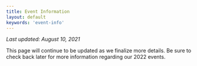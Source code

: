 ```yaml
---
title: Event Information
layout: default
keywords: 'event-info'
---
```


*Last updated: August 10, 2021*

This page will continue to be updated as we finalize more details. Be sure to check back later for more information regarding our 2022 events.